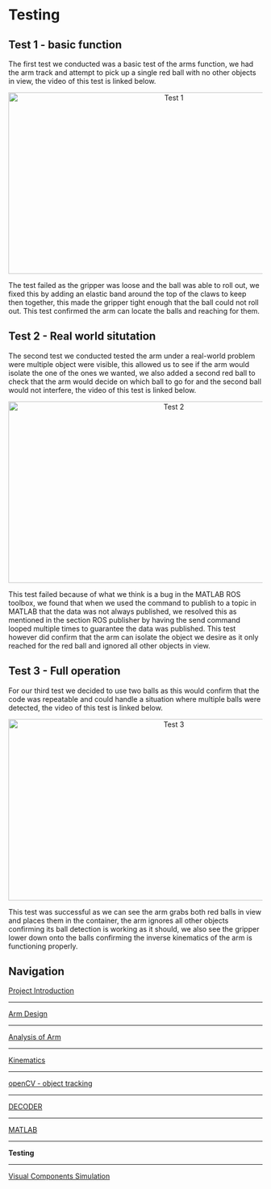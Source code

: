 # Testing 

## Test 1 - basic function
The first test we conducted was a basic test of the arms function, we had the arm track and attempt to pick up a single red ball with no other objects in view, the video of this test is linked below.  
<p align="center">
<a href="https://www.youtube.com/watch?v=m9dE5i0sFgM" target="_blank"><img src="http://img.youtube.com/vi/m9dE5i0sFgM/0.jpg" alt="Test 1" width="640" height="360" border="0" /></a>  
</p>
The test failed as the gripper was loose and the ball was able to roll out, we fixed this by adding an elastic band around the top of the claws to keep then together, this made the gripper tight enough that the ball could not roll out. This test confirmed the arm can locate the balls and reaching for them.  

## Test 2 - Real world situtation
The second test we conducted tested the arm under a real-world problem were multiple object were visible, this allowed us to see if the arm would isolate the one of the ones we wanted, we also added a second red ball to check that the arm would decide on which ball to go for and the second ball would not interfere, the video of this test is linked below.  
<p align="center">
<a href="https://www.youtube.com/watch?v=BM8-6rLjCj0" target="_blank"><img src="http://img.youtube.com/vi/BM8-6rLjCj0/0.jpg" alt="Test 2" width="640" height="360" border="0" /></a>  
</p>
This test failed because of what we think is a bug in the MATLAB ROS toolbox, we found that when we used the command to publish to a topic in MATLAB that the data was not always published, we resolved this as mentioned in the section ROS publisher by having the send command looped multiple times to guarantee the data was published. This test however did confirm that the arm can isolate the object we desire as it only reached for the red ball and ignored all other objects in view.  

## Test 3 - Full operation
For our third test we decided to use two balls as this would confirm that the code was repeatable and could handle a situation where multiple balls were detected, the video of this test is linked below.  
<p align="center">
<a href="https://www.youtube.com/watch?v=JnmU-MjMiM0" target="_blank"><img src="http://img.youtube.com/vi/JnmU-MjMiM0/0.jpg" alt="Test 3" width="640" height="360" border="0" /></a>  
</p>
This test was successful as we can see the arm grabs both red balls in view and places them in the container, the arm ignores all other objects confirming its ball detection is working as it should, we also see the gripper lower down onto the balls confirming the inverse kinematics of the arm is functioning properly.  

## Navigation
[Project Introduction](https://github.com/AandJ/ROCO224/blob/master/ProjectIntroduction.md)  
***
[Arm Design](https://github.com/AandJ/ROCO224/blob/master/ArmDesign.md)  
***
[Analysis of Arm](https://github.com/AandJ/ROCO224/blob/master/ArmAnalysis.md)  
***
[Kinematics](https://github.com/AandJ/ROCO224/blob/master/kinematics.md)  
***
[openCV - object tracking](https://github.com/AandJ/ROCO224/blob/master/openCV.md)  
***
[DECODER](https://github.com/AandJ/ROCO224/blob/master/Decoder.md)  
***
[MATLAB](https://github.com/AandJ/ROCO224/blob/master/MATLAB.md)  
***
__Testing__
***
[Visual Components Simulation](https://github.com/AandJ/ROCO224/blob/master/VCS.md)  
